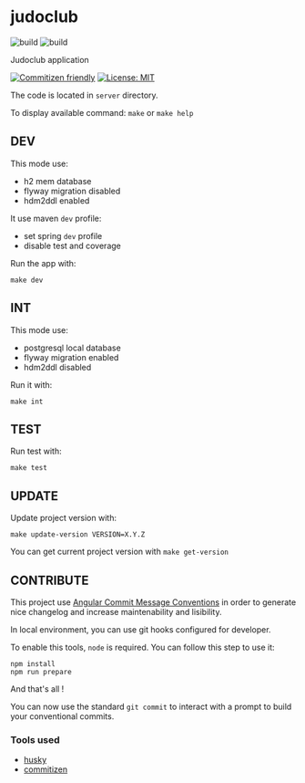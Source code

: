 # judoclub

![build](https://github.com/Thomgrus/judoclub/actions/workflows/build.yml/badge.svg) ![build](https://github.com/Thomgrus/judoclub/actions/workflows/codeql-analysis.yml/badge.svg)

Judoclub application

[![Commitizen friendly](https://img.shields.io/badge/commitizen-friendly-brightgreen.svg)](http://commitizen.github.io/cz-cli/) [![License: MIT](https://img.shields.io/badge/License-MIT-yellow.svg)](https://opensource.org/licenses/MIT)

The code is located in `server` directory.

To display available command: `make` or `make help`

## DEV

This mode use:
* h2 mem database
* flyway migration disabled
* hdm2ddl enabled

It use maven `dev` profile:
* set spring `dev` profile
* disable test and coverage

Run the app with:

```shell
make dev
```

## INT

This mode use:
* postgresql local database
* flyway migration enabled
* hdm2ddl disabled

Run it with:

```shell
make int
```

## TEST

Run test with:

```shell
make test
```

## UPDATE

Update project version with:

```shell
make update-version VERSION=X.Y.Z
```

You can get current project version with `make get-version`

## CONTRIBUTE

This project use [Angular Commit Message Conventions](https://github.com/angular/angular/blob/master/CONTRIBUTING.md#-commit-message-format) in order to generate nice changelog and increase maintenability and lisibility.

In local environment, you can use git hooks configured for developer.

To enable this tools, `node` is required. You can follow this step to use it:

```
npm install
npm run prepare
```

And that's all !

You can now use the standard `git commit` to interact with a prompt to build your conventional commits.

### Tools used

* [husky](https://github.com/typicode/husky)
* [commitizen](https://github.com/commitizen/cz-cli)

